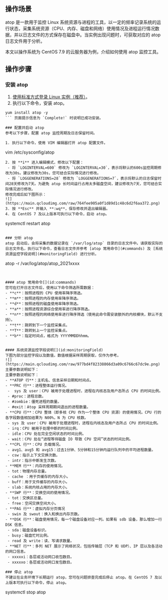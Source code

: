 ## 操作场景

atop 是一款用于监控 Linux 系统资源与进程的工具，以一定的频率记录系统的运行状态，采集系统资源（CPU、内存、磁盘和网络）使用情况及进程运行情况数据，并以日志文件的方式保存在磁盘中。当实例出现问题时，可获取对应的 atop 日志文件用于分析。

本文以操作系统为 CentOS 7.9 的云服务器为例，介绍如何使用 atop 监控工具。

## 操作步骤

### 安装 atop
1. [使用标准方式登录 Linux 实例（推荐）](https://intl.cloud.tencent.com/document/product/213/5436)。
2. 执行以下命令，安装 atop。
```
yum install atop -y
``` 页面提示信息为 `Complete!` 时说明已成功安装。

### 配置并启动 atop
参考以下步骤，配置 atop 监控周期及日志保留时间。

1. 执行以下命令，使用 VIM 编辑器打开 atop 配置文件。
```
vim /etc/sysconfig/atop
```
2. 按 **i** 进入编辑模式，修改以下配置：
 - 将 `LOGINTERVAL=600` 修改为 `LOGINTERVAL=30`，表示将默认的600s监控周期修改为30s。建议修改为30s，您可结合实际情况进行修改。
 - 将 `LOGGENERATIONS=28` 修改为 `LOGGENERATIONS=7`，表示将默认的日志保留时间28天修改为7天。为避免 atop 长时间运行占用太多磁盘空间，建议修改为7天，您可结合实际情况进行修改。
修改完成后如下图所示：
![](https://main.qcloudimg.com/raw/764fee905a0f1d89d1c48c6d2f6aa372.png) 
3. 按 **Esc** 并输入 **:wq**，保存修改并退出编辑器。
4. 在 CentOS 7 及以上版本可执行以下命令，启动 atop。
```
systemctl restart atop
```

### 分析 atop
atop 启动后，会将采集的数据记录在 `/var/log/atop` 目录的日志文件中。请获取实际的日志文件名，执行以下命令，查看日志文件并参考 [atop 常用命令](#commands) 及 [系统资源监控字段说明](#monitoringField) 进行分析。
```
atop -r /var/log/atop/atop_2021xxxx
```


#### atop 常用命令[](id:commands)
您可在打开日志文件后，使用以下命令筛选所需数据：
- **c**：按照进程的 CPU 使用率降序筛选。
- **m**：按照进程的内存使用率降序筛选。
- **d**：按照进程的磁盘使用率降序筛选。
- **a**：按照进程资源综合使用率进行降序筛选。
- **n**：按照进程的网络使用率进行降序筛选（使用此命令需安装额外的内核模块，默认不支持）。
- **t**：跳转到下一个监控采集点。
- **T**：跳转到上一个监控采集点。
- **b**：指定时间点，格式为 YYYYMMDDhhmm。


#### 系统资源监控字段说明[](id:monitoringField)
下图为部分监控字段以及数值，数值根据采样周期获取，仅作为参考。
![](https://main.qcloudimg.com/raw/977bd4f82338866d3a09c6766c67dc9e.png)
主要参数说明如下：
主要参数说明如下：
- **ATOP 行**：主机名、信息采样日期和时间点。
- **PRC 行**：进程整体运行情况。
 -  sys 及 user：CPU 被用于处理进程时，进程在内核态及用户态所占 CPU 的时间比例。
 - #proc：进程总数。
 - #zombie：僵死进程的数量。
 - #exit：Atop 采样周期期间退出的进程数量。
- **CPU 行**：CPU 整体（即多核 CPU 作为一个整体 CPU 资源）的使用情况。CPU 行的各字段数值相加结果为 N00%，N 为 CPU 核数。
 - sys 及 user：CPU 被用于处理进程时，进程在内核态及用户态所占 CPU 的时间比例。
 - irq：CPU 被用于处理中断的时间比例。
 - idle：CPU 处在完全空闲状态的时间比例。
 - wait：CPU 处在“进程等待磁盘 IO 导致 CPU 空闲”状态的时间比例。
- **CPL 行**：CPU 负载情况。
 - avg1、avg5 和 avg15：过去1分钟、5分钟和15分钟内运行队列中的平均进程数量。
 - csw：指示上下文交换次数。
 - intr：指示中断发生次数。
- **MEM 行**：内存的使用情况。
 - tot：物理内存总量。
 - cache ：用于页缓存的内存大小。
 - buff：用于文件缓存的内存大小。
 - slab：系统内核占用的内存大小。
- **SWP 行**：交换空间的使用情况。
 - tot：交换区总量。
 - free：空闲交换空间大小。
- **PAG 行**：虚拟内存分页情况
 - swin 及 swout：换入和换出内存页数。
- **DSK 行**：磁盘使用情况，每一个磁盘设备对应一列。如果有 sdb 设备，那么增加一行 DSK 信息。
 - sda：磁盘设备标识。
 - busy：磁盘忙时比例。
 - read 及 write：读、写请求数量。
- **NET 行**：多列 NET 展示了网络状况，包括传输层（TCP 和 UDP）、IP 层以及各活动的网口信息。
 - xxxxxi：各层或活动网口收包数目。
 - xxxxxo：各层或活动网口发包数目。

### 停止 atop
不建议在业务环境下长期运行 atop，您可在问题排查完成后停止 atop。在 CentOS 7 及以上版本可执行以下命令，停止 atop。
```
systemctl stop atop
```
